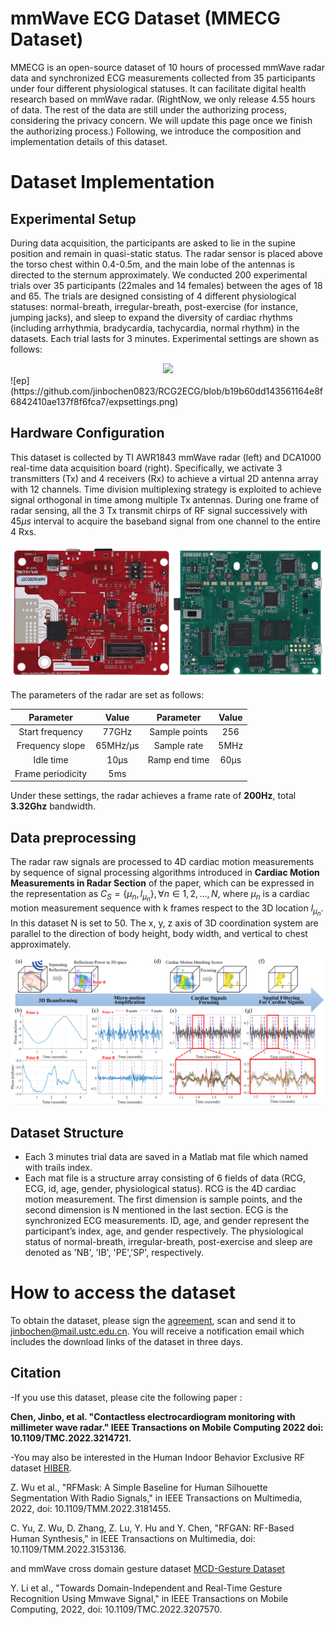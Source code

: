 # mmWave ECG Dataset (MMECG Dataset)
MMECG is an open-source dataset of 10 hours of processed mmWave radar data and synchronized ECG measurements collected from 35 participants under four different physiological statuses. It can facilitate digital health research based on mmWave radar. (RightNow, we only release 4.55 hours of data. The rest of the data are still under the authorizing process, considering the privacy concern. We will update this page once we finish the authorizing process.) Following, we introduce the composition and implementation details of this dataset. 


# Dataset Implementation
## Experimental Setup
During data acquisition, the participants are asked to lie in the supine position and remain in quasi-static status. The radar sensor is placed above the torso chest within 0.4-0.5m, and the main lobe of the antennas is directed to the sternum approximately. We conducted 200 experimental trials over 35 participants (22males and 14 females) between the ages of 18 and 65. The trials are designed consisting of 4 different physiological statuses:  normal-breath, irregular-breath, post-exercise (for instance, jumping jacks), and sleep to expand the diversity of cardiac rhythms (including arrhythmia, bradycardia, tachycardia, normal rhythm) in the datasets. Each trial lasts for 3 minutes.
Experimental settings are shown as follows:
<div align=center>
    <img src='[./expsettings.jpg](https://github.com/jinbochen0823/RCG2ECG/blob/b19b60dd143561164e8f6842410ae137f8f6fca7/expsettings.png)', width = "40%">
</div>
![ep](https://github.com/jinbochen0823/RCG2ECG/blob/b19b60dd143561164e8f6842410ae137f8f6fca7/expsettings.png)


## Hardware Configuration
This dataset is collected by TI AWR1843 mmWave radar (left) and DCA1000 real-time data acquisition board (right). Specifically, we activate 3 transmitters (Tx) and 4 receivers (Rx) to achieve a virtual 2D antenna array with 12 channels. Time division multiplexing strategy is exploited to achieve signal orthogonal in time among multiple Tx antennas. During one frame of radar sensing, all the 3 Tx transmit chirps of RF signal successively with $45\mu s$ interval to acquire the baseband signal from one channel to the entire 4 Rxs. 

![dca](https://github.com/jinbochen0823/RCG2ECG/blob/af7a37891caa07e4640241334d77a2c2aedc7a57/awr1843dca1000.png)

The parameters of the radar are set as follows:

Parameter|Value|Parameter|Value
:--:|:--:|:--:|:--:
Start frequency|77GHz|Sample points |256
Frequency slope|65MHz/µs|Sample rate |5MHz
Idle time |10µs| Ramp end time |60µs
Frame periodicity |5ms

Under these settings, the radar achieves a frame rate of **200Hz**, total **3.32Ghz** bandwidth.

## Data preprocessing
The radar raw signals are processed to 4D cardiac motion measurements by sequence of signal processing algorithms introduced in **Cardiac Motion Measurements in Radar Section** of the paper, which can be expressed in the representation as $C_{S} = \{\mu_{n},l_{\mu_{n}}\}, \forall n \in 1,2,...,N$, where $\mu_{n}$ is a cardiac motion measurement sequence with k frames respect to the 3D location $l_{\mu_{n}}$. In this dataset N is set to 50. The x, y, z axis of 3D coordination system are parallel to the direction of body height, body width, and vertical to chest approximately.


![sp](https://github.com/jinbochen0823/RCG2ECG/blob/6fac444dc0af4307f1b05089e6ba14faa2740623/sigprocess.png)
## Dataset Structure
- Each 3 minutes trial data are saved in a Matlab mat file which named with trails index.
- Each mat file is a structure array consisting of 6 fields of data (RCG, ECG, id, age, gender, physiological status).  RCG is the 4D cardiac motion measurement. The first dimension is sample points, and the second dimension is N mentioned in the last section. ECG is the synchronized ECG measurements. ID, age, and gender represent the participant’s index, age, and gender respectively. The physiological status of normal-breath, irregular-breath, post-exercise and sleep are denoted as 'NB', 'IB', 'PE','SP', respectively.


# How to access the dataset
To obtain the dataset, please sign the [agreement](datasetAgreement.pdf), scan and send it to jinbochen@mail.ustc.edu.cn. You will receive a notification email which includes the download links of the dataset in three days.

## Citation
-If you use this dataset, please cite the following paper :

**Chen, Jinbo, et al. "Contactless electrocardiogram monitoring with millimeter wave radar." IEEE Transactions on Mobile Computing 2022 doi: 10.1109/TMC.2022.3214721.**

-You may also be interested in the Human Indoor Behavior Exclusive RF dataset [HIBER](https://github.com/wuzhiwyyx/HIBER/tree/master).

Z. Wu et al., "RFMask: A Simple Baseline for Human Silhouette Segmentation With Radio Signals," in IEEE Transactions on Multimedia, 2022, doi: 10.1109/TMM.2022.3181455.

C. Yu, Z. Wu, D. Zhang, Z. Lu, Y. Hu and Y. Chen, "RFGAN: RF-Based Human Synthesis," in IEEE Transactions on Multimedia, doi: 10.1109/TMM.2022.3153136.

and mmWave cross domain gesture dataset [MCD-Gesture Dataset](https://github.com/DI-HGR/cross_domain_gesture_dataset)

Y. Li et al., "Towards Domain-Independent and Real-Time Gesture Recognition Using Mmwave Signal," in IEEE Transactions on Mobile Computing, 2022, doi: 10.1109/TMC.2022.3207570.
